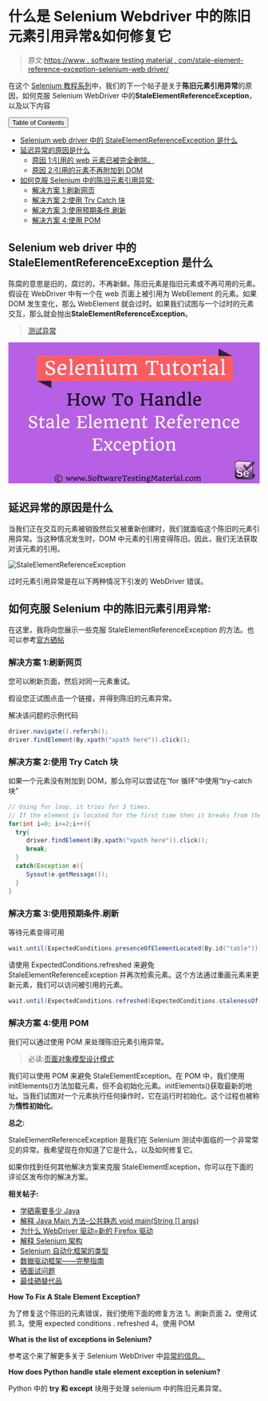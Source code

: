 # 什么是 Selenium Webdriver 中的陈旧元素引用异常&如何修复它

> 原文:[https://www . software testing material . com/stale-element-reference-exception-selenium-web driver/](https://www.softwaretestingmaterial.com/stale-element-reference-exception-selenium-webdriver/)

在这个 [Selenium 教程系列](https://www.softwaretestingmaterial.com/selenium-tutorial/)中，我们的下一个帖子是关于**陈旧元素引用异常**的原因，如何克服 Selenium WebDriver 中的**StaleElementReferenceException**，以及以下内容

<button class="kb-table-of-contents-title-btn kb-table-of-contents-toggle" aria-expanded="false" aria-label="Expand Table of Contents">Table of Contents</button>

*   [Selenium web driver 中的 StaleElementReferenceException 是什么](#what-is-staleelementreferenceexception-in-selenium-webdriver)
*   [延迟异常的原因是什么](#Causes-of-Stale-Element-Reference-Exception)
    *   [原因 1:引用的 web 元素已被完全删除。](#cause-1the-referenced-web-element-has-been-deleted-completely)
    *   [原因 2:引用的元素不再附加到 DOM](#cause-2the-referenced-element-is-no-longer-attached-to-the-dom)
*   [如何克服 Selenium 中的陈旧元素引用异常:](#How-To-Overcome-Stale-Element-Reference-Exception-in-Selenium)
    *   [解决方案 1:刷新网页](#solution-1-refreshing-the-web-page)
    *   [解决方案 2:使用 Try Catch 块](#solution-2-using-try-catch-block)
    *   [解决方案 3:使用预期条件.刷新](#solution-3-using-expectedconditionsrefreshed)
    *   [解决方案 4:使用 POM](#solution-4-using-pom)



## **Selenium web driver 中的 StaleElementReferenceException 是什么**

陈腐的意思是旧的，腐烂的，不再新鲜。陈旧元素是指旧元素或不再可用的元素。假设在 WebDriver 中有一个在 web 页面上被引用为 WebElement 的元素。如果 DOM 发生变化，那么 WebElement 就会过时。如果我们试图与一个过时的元素交互，那么就会抛出**StaleElementReferenceException**。

> [测试异常](https://www.softwaretestingmaterial.com/testng-exception/)

![stale element reference exception](img/e1a6e1cace2ab1b0d8a637ca69e1e650.png)

## **延迟异常的原因是什么**

当我们正在交互的元素被销毁然后又被重新创建时，我们就面临这个陈旧的元素引用异常。当这种情况发生时，DOM 中元素的引用变得陈旧。因此，我们无法获取对该元素的引用。

![StaleElementReferenceException](img/81605eb36a84ce0bcadeaee1c54995cf.png)

过时元素引用异常是在以下两种情况下引发的 WebDriver 错误。

## **如何克服 Selenium 中的陈旧元素引用异常:**

在这里，我将向您展示一些克服 StaleElementReferenceException 的方法。也可以参考[官方硒帖](http://docs.seleniumhq.org/exceptions/stale_element_reference.jsp)

### **解决方案 1:刷新网页**

您可以刷新页面，然后对同一元素重试。

假设您正试图点击一个链接，并得到陈旧的元素异常。

解决该问题的示例代码

```java
driver.navigate().refersh();
driver.findElement(By.xpath("xpath here")).click();
```

### **解决方案 2:使用 Try Catch 块**

如果一个元素没有附加到 DOM，那么你可以尝试在“for 循环”中使用“try-catch 块”

```java
// Using for loop, it tries for 3 times. 
// If the element is located for the first time then it breaks from the for loop nad comeout of the loop
for(int i=0; i<=2;i++){
  try{
     driver.findElement(By.xpath("xpath here")).click();
     break;
  }
  catch(Exception e){
     Sysout(e.getMessage());
  }
}
```

### **解决方案 3:使用预期条件.刷新**

等待元素变得可用

```java
wait.until(ExpectedConditions.presenceOfElementLocated(By.id("table")));
```

请使用 ExpectedConditions.refreshed 来避免 StaleElementReferenceException 并再次检索元素。这个方法通过重画元素来更新元素，我们可以访问被引用的元素。

```java
wait.until(ExpectedConditions.refreshed(ExpectedConditions.stalenessOf("table")));
```

### **解决方案 4:使用 POM**

我们可以通过使用 POM 来处理陈旧元素引用异常。

> 必读:[页面对象模型设计模式](https://www.softwaretestingmaterial.com/page-object-model/)

我们可以使用 POM 来避免 StaleElementException。在 POM 中，我们使用 initElements()方法加载元素，但不会初始化元素。initElements()获取最新的地址。当我们试图对一个元素执行任何操作时，它在运行时初始化。这个过程也被称为**惰性初始化**。

**总之:**

StaleElementReferenceException 是我们在 Selenium 测试中面临的一个非常常见的异常。我希望现在你知道了它是什么，以及如何修复它。

如果你找到任何其他解决方案来克服 StaleElementException，你可以在下面的评论区发布你的解决方案。

**相关帖子:**

*   [学硒需要多少 Java](https://www.softwaretestingmaterial.com/how-much-java-is-required-for-selenium/)
*   [解释 Java Main 方法–公共静态 void main(String [] args)](https://www.softwaretestingmaterial.com/java-main-method/)
*   [为什么 WebDriver 驱动=新的 Firefox 驱动](https://www.softwaretestingmaterial.com/webdriver-driver-new-firefoxdriver/)
*   [解释 Selenium 架构](https://www.softwaretestingmaterial.com/selenium-webdriver-architecture/)
*   [Selenium 自动化框架的类型](https://www.softwaretestingmaterial.com/types-test-automation-frameworks/)
*   [数据驱动框架——完整指南](https://www.softwaretestingmaterial.com/data-driven-framework-selenium-webdriver/)
*   [硒面试问题](https://www.softwaretestingmaterial.com/selenium-interview-questions/)
*   [最佳硒替代品](https://www.softwaretestingmaterial.com/best-selenium-alternatives/)

**How To Fix A Stale Element Exception?**

为了修复这个陈旧的元素错误，我们使用下面的修复方法
1。刷新页面
2。使用试抓
3。使用 expected conditions . refreshed
4。使用 POM

**What is the list of exceptions in Selenium?**

参考这个来了解更多关于 Selenium WebDriver 中[异常的信息。](https://www.softwaretestingmaterial.com/the-common-selenium-exceptions-cheat-sheet-exceptions-in-selenium/)

**How does Python handle stale element exception in selenium?**

Python 中的 **try 和 except** 块用于处理 selenium 中的陈旧元素异常。